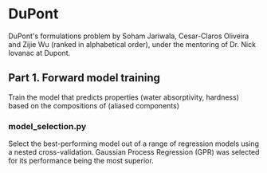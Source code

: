# DuPont
DuPont's formulations problem by Soham Jariwala, Cesar-Claros Oliveira and Zijie Wu (ranked in alphabetical order), under the mentoring of Dr. Nick Iovanac at Dupont.

## Part 1. Forward model training
Train the model that predicts properties (water absorptivity, hardness) based on the compositions of (aliased components)

### model_selection.py
Select the best-performing model out of a range of regression models using a nested cross-validation. Gaussian Process Regression (GPR) was selected for its performance being the most superior.
